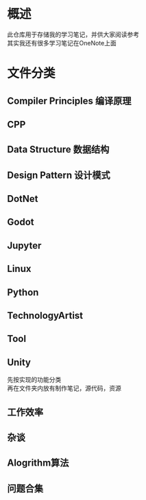# 概述
此仓库用于存储我的学习笔记，并供大家阅读参考  
其实我还有很多学习笔记在OneNote上面

# 文件分类

## Compiler Principles 编译原理

## CPP

## Data Structure 数据结构

## Design Pattern 设计模式

## DotNet

## Godot

## Jupyter

## Linux

## Python

## TechnologyArtist

## Tool

## Unity
先按实现的功能分类  
再在文件夹内放有制作笔记，源代码，资源

## 工作效率

## 杂谈

## Alogrithm算法

## 问题合集

